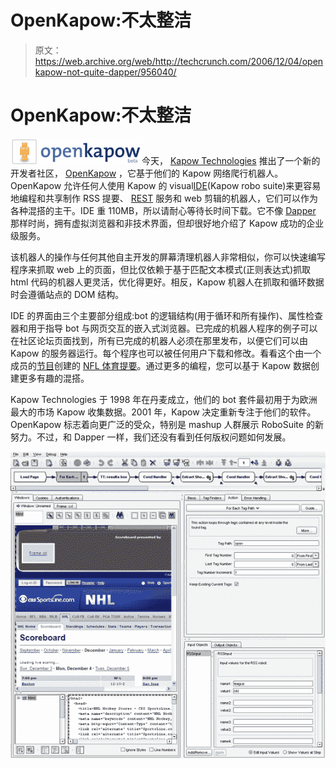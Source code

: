 # OpenKapow:不太整洁

> 原文：<https://web.archive.org/web/http://techcrunch.com/2006/12/04/openkapow-not-quite-dapper/956040/>

# OpenKapow:不太整洁

![](img/d1d78ec2c7842410ee83981b166f881e.png)今天， [Kapow Technologies](https://web.archive.org/web/20130628081037/http://kapowtech.com/) 推出了一个新的开发者社区， [OpenKapow](https://web.archive.org/web/20130628081037/http://openkapow.com/) ，它基于他们的 Kapow 网络爬行机器人。OpenKapow 允许任何人使用 Kapow 的 visual[IDE](https://web.archive.org/web/20130628081037/http://en.wikipedia.org/wiki/Integrated_development_environment)(Kapow robo suite)来更容易地编程和共享制作 RSS 提要、 [REST](https://web.archive.org/web/20130628081037/http://en.wikipedia.org/wiki/Representational_State_Transfer) 服务和 web 剪辑的机器人，它们可以作为各种混搭的主干。IDE 重 110MB，所以请耐心等待长时间下载。它不像 [Dapper](https://web.archive.org/web/20130628081037/http://www.techcrunch.com/2006/08/17/create-an-api-for-any-site-with-dapper/) 那样时尚，拥有虚拟浏览器和非技术界面，但却很好地介绍了 Kapow 成功的企业级服务。

该机器人的操作与任何其他自主开发的屏幕清理机器人非常相似，你可以快速编写程序来抓取 web 上的页面，但比仅依赖于基于匹配文本模式(正则表达式)抓取 html 代码的机器人更灵活，优化得更好。相反，Kapow 机器人在抓取和循环数据时会遵循站点的 DOM 结构。

IDE 的界面由三个主要部分组成:bot 的逻辑结构(用于循环和所有操作)、属性检查器和用于指导 bot 与网页交互的嵌入式浏览器。已完成的机器人程序的例子可以在社区论坛页面找到，所有已完成的机器人必须在那里发布，以便它们可以由 Kapow 的服务器运行。每个程序也可以被任何用户下载和修改。看看这个由一个成员的[节目](https://web.archive.org/web/20130628081037/http://service.openkapow.com/CBSSportslineScores.rss)创建的 [NFL 体育提要](https://web.archive.org/web/20130628081037/http://service.openkapow.com/CBSSportslineScores?league=nfl&rssVersion=0.91&channelName=&channelLink=&channelImageURL=&channelDescription=)。通过更多的编程，您可以基于 Kapow 数据创建更多有趣的混搭。

Kapow Technologies 于 1998 年在丹麦成立，他们的 bot 套件最初用于为欧洲最大的市场 Kapow 收集数据。2001 年，Kapow 决定重新专注于他们的软件。OpenKapow 标志着向更广泛的受众，特别是 mashup 人群展示 RoboSuite 的新努力。不过，和 Dapper 一样，我们还没有看到任何版权问题如何发展。

![](img/8fed706120f04bca6f0edafe0b34674a.png)